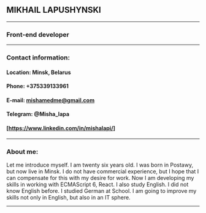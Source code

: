 ## MIKHAIL LAPUSHYNSKI
**********
### Front-end developer
**********
### Contact information:
#### **Location:** Minsk, Belarus
#### **Phone:** +375339133961
#### **E-mail:** mishamedme@gmail.com
#### **Telegram:** @Misha_lapa
#### [https://www.linkedin.com/in/mishalapi/]
**********
### About me:
Let me introduce myself. I am twenty six years old. I was born in Postawy, but now live in Minsk.
I do not have commercial experience, but I hope that I can compensate for this with my desire for work. Now I am developing my skills in working with ECMAScript 6, React.
I also study English. I did not know English before. I studied German at School. I am going to improve my skills not only in English, but also in an IT sphere.
**********
